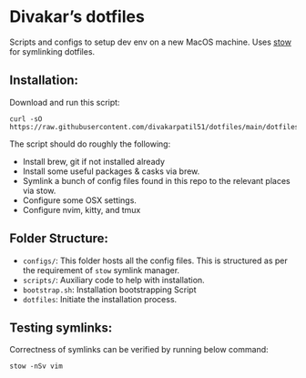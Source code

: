 # Divakar’s dotfiles

Scripts and configs to setup dev env on a new MacOS machine. Uses [stow](https://www.gnu.org/software/stow/) for symlinking dotfiles.

## Installation:
Download and run this script:
```
curl -sO https://raw.githubusercontent.com/divakarpatil51/dotfiles/main/dotfiles
```

The script should do roughly the following:

- Install brew, git if not installed already
- Install some useful packages & casks via brew.
- Symlink a bunch of config files found in this repo to the relevant places via stow.
- Configure some OSX settings.
- Configure nvim, kitty, and tmux

## Folder Structure:
- `configs/`: This folder hosts all the config files. This is structured as per the requirement of `stow` symlink manager.
- `scripts/`: Auxiliary code to help with installation.
- `bootstrap.sh`: Installation bootstrapping Script 
- `dotfiles`: Initiate the installation process.


## Testing symlinks:
Correctness of symlinks can be verified by running below command:
```
stow -nSv vim
```
